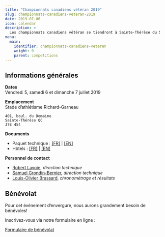 ```yaml
---
title: "Championnats canadiens vétéran 2019"
slug: championnats-canadiens-veteran-2019
date: 2019-07-06
icon: calendar
description: >
  Les championnats canadiens vétéran se tiendront à Sainte-Thérèse du 5 au 7 juillet 2019, concurramment aux [Championnats québécois junior, senior et para](/competitions/championnats-quebecois-junior-senior-para-2019) les 6 et 7 juillet 2019.
menu:
  main:
    identifier: championnats-canadiens-veteran
    weight: 0
    parent: competitions
---
```


## Informations générales

**Dates**  
Vendredi 5, samedi 6 et dimanche 7 juillet 2019

**Emplacement**  
Stade d’athlétisme Richard-Garneau  
```
401, boul. du Domaine  
Sainte-Thérèse QC  
J7E 4S4
```

**Documents**

- Paquet technique :
  [\[FR\]](https://assets.corsaire-chaparral.org/competitions/2019/cma-champs/2019-cma-tf-champs-meet-pkg-fr.pdf)
  |
  [\[EN\]](https://assets.corsaire-chaparral.org/competitions/2019/cma-champs/2019-cma-tf-champs-meet-pkg-en.pdf)
- Hôtels : 
  [\[FR\]](https://assets.corsaire-chaparral.org/competitions/2019/cma-champs/2019-cma-tf-champs-hotels-fr.pdf)
  |
  [\[EN\]](https://assets.corsaire-chaparral.org/competitions/2019/cma-champs/2019-cma-tf-champs-hotels-en.pdf)

**Personnel de contact**  

- [Robert Lavoie](mailto:robertlecoach@gmail.com), _direction technique_
- [Samuel Grondin-Bernier](mailto:grondin750@hotmail.com), _direction technique_
- [Louis-Olivier Brassard](mailto:louis@corsaire-chaparral.org), _chronométrage et résultats_

## Bénévolat

Pour cet événement d’envergure, nous aurons grandement besoin de bénévoles!

Inscrivez-vous via notre formulaire en ligne :

<a href="https://campagnes.corsaire-chaparral.org/benevolat-provinciaux-ete-2019" target="_blank" class="btn btn-primary">
<span class="icon icon-assignment"></span>
Formulaire de bénévolat
</a>
